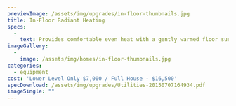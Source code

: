 ```yaml
---
previewImage: /assets/img/upgrades/in-floor-thumbnails.jpg
title: In-Floor Radiant Heating
specs:
  - 
    text: Provides comfortable even heat with a gently warmed floor surface
imageGallery:
  - 
    image: /assets/img/homes/in-floor-thumbnails.jpg
categories:
  - equipment
cost: 'Lower Level Only $7,000 / Full House - $16,500'
specDownload: /assets/img/upgrades/Utilities-20150707164934.pdf
imageSingle: ""
---
```

